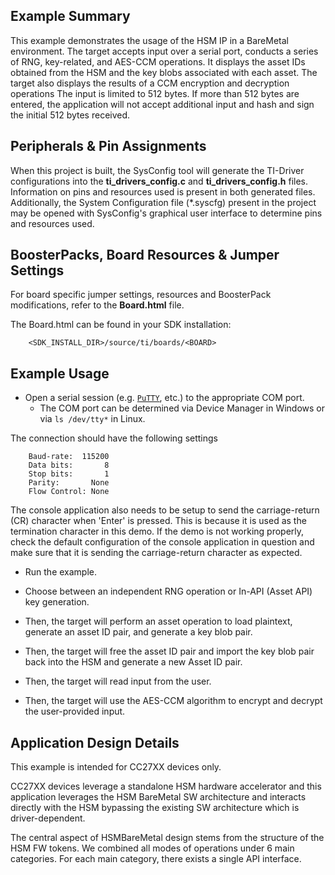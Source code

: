 ## Example Summary

This example demonstrates the usage of the HSM IP in a BareMetal environment.
The target accepts input over a serial port, conducts a series of RNG, key-related,
and AES-CCM operations. It displays the asset IDs obtained from the HSM and the key
blobs associated with each asset. The target also displays the results of a CCM
encryption and decryption operations The input is limited to 512 bytes.
If more than 512 bytes are entered, the application will not accept additional
input and hash and sign the initial 512 bytes received.

## Peripherals & Pin Assignments

When this project is built, the SysConfig tool will generate the TI-Driver
configurations into the __ti_drivers_config.c__ and __ti_drivers_config.h__
files. Information on pins and resources used is present in both generated
files. Additionally, the System Configuration file (\*.syscfg) present in the
project may be opened with SysConfig's graphical user interface to determine
pins and resources used.

## BoosterPacks, Board Resources & Jumper Settings

For board specific jumper settings, resources and BoosterPack modifications,
refer to the __Board.html__ file.

The Board.html can be found in your SDK installation:

        <SDK_INSTALL_DIR>/source/ti/boards/<BOARD>

## Example Usage

* Open a serial session (e.g. [`PuTTY`](http://www.putty.org/ "PuTTY's
Homepage"), etc.) to the appropriate COM port.
    * The COM port can be determined via Device Manager in Windows or via
`ls /dev/tty*` in Linux.

The connection should have the following settings
```
    Baud-rate:  115200
    Data bits:       8
    Stop bits:       1
    Parity:       None
    Flow Control: None
```

The console application also needs to be setup to send the carriage-return (CR)
character when 'Enter' is pressed. This is because it is used as the termination
character in this demo. If the demo is not working properly, check the default
configuration of the console application in question and make sure that it is
sending the carriage-return character as expected.

* Run the example.

* Choose between an independent RNG operation or In-API (Asset API) key generation.

* Then, the target will perform an asset operation to load plaintext, generate an asset ID pair, and generate a key blob pair.

* Then, the target will free the asset ID pair and import the key blob pair back into the HSM and generate a new Asset ID pair.

* Then, the target will read input from the user.

* Then, the target will use the AES-CCM algorithm to encrypt and decrypt the user-provided input.

## Application Design Details

This example is intended for CC27XX devices only.

CC27XX devices leverage a standalone HSM hardware accelerator and this application
leverages the HSM BareMetal SW architecture and interacts directly with the HSM
bypassing the existing SW architecture which is driver-dependent.

The central aspect of HSMBareMetal design stems from the structure of the HSM FW tokens.
We combined all modes of operations under 6 main categories. For each main category,
there exists a single API interface.


